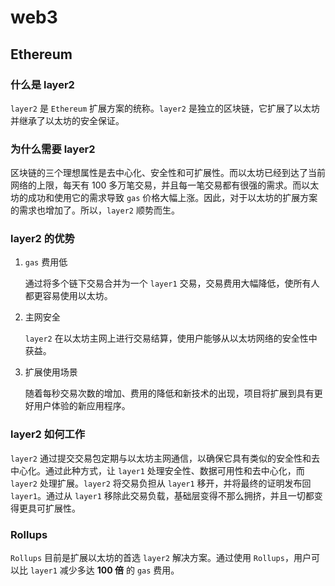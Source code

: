 # web3

## Ethereum

### 什么是 layer2

`layer2` 是 `Ethereum` 扩展方案的统称。`layer2` 是独立的区块链，它扩展了以太坊并继承了以太坊的安全保证。

### 为什么需要 layer2

区块链的三个理想属性是去中心化、安全性和可扩展性。而以太坊已经到达了当前网络的上限，每天有 100 多万笔交易，并且每一笔交易都有很强的需求。而以太坊的成功和使用它的需求导致 `gas` 价格大幅上涨。因此，对于以太坊的扩展方案的需求也增加了。所以，`layer2` 顺势而生。

### layer2 的优势

1. `gas` 费用低

   通过将多个链下交易合并为一个 `layer1` 交易，交易费用大幅降低，使所有人都更容易使用以太坊。

2. 主网安全

   `layer2` 在以太坊主网上进行交易结算，使用户能够从以太坊网络的安全性中获益。

3. 扩展使用场景

   随着每秒交易次数的增加、费用的降低和新技术的出现，项目将扩展到具有更好用户体验的新应用程序。

### layer2 如何工作

`layer2` 通过提交交易包定期与以太坊主网通信，以确保它具有类似的安全性和去中心化。通过此种方式，让 `layer1` 处理安全性、数据可用性和去中心化，而 `layer2` 处理扩展。`layer2` 将交易负担从 `layer1` 移开，并将最终的证明发布回 `layer1`。通过从 `layer1` 移除此交易负载，基础层变得不那么拥挤，并且一切都变得更具可扩展性。

### Rollups

`Rollups` 目前是扩展以太坊的首选 `layer2` 解决方案。通过使用 `Rollups`，用户可以比 `layer1` 减少多达 **100 倍** 的 `gas` 费用。
